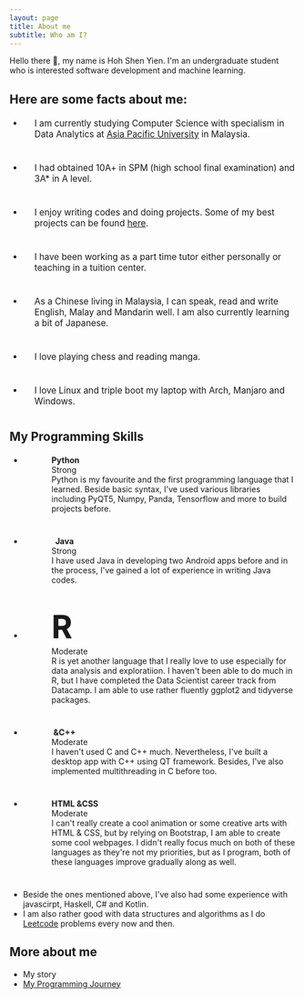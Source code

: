 ```yaml
---
layout: page
title: About me
subtitle: Who am I?
---
```


<style>
    .facts li {
        padding-left: 20px;
        margin-bottom: 40px;
        font-size: 1.1em;
    }
    .langs li {
        padding-left: 50px;
        margin-bottom: 40px;
    }
</style>

Hello there 👋, my name is Hoh Shen Yien. I'm an undergraduate student who is interested software development and machine learning. 

## Here are some facts about me:

<ul class="fa-ul facts" style="margin-top:20px;">
    <li><span class="fa-li"><i class="fas fa-university fa-2x"></i>
        </span>
    I am currently studying Computer Science with specialism in Data Analytics at
    <a href="https://www.apu.edu.my/" target="_blank">Asia Pacific University</a> in Malaysia.</li>
    <li><span class="fa-li"><i class="fas fa-graduation-cap fa-lg"></i>
        </span>
    I had obtained 10A+ in SPM (high school final examination) and 3A* in A level.</li>
    <li><span class="fa-li"><i class="fas fa-code fa-lg"></i>
        </span>
    I enjoy writing codes and doing projects. Some of my best projects can be found <a href="projects">here</a>.</li>
    <li><span class="fa-li"><i class="fas fa-chalkboard-teacher fa-lg"></i>
        </span>
    I have been working as a part time tutor either personally or teaching in a tuition center.</li>
    <li><span class="fa-li"><i class="fas fa-language fa-lg"></i>
        </span>
    As a Chinese living in Malaysia, I can speak, read and write English, Malay and Mandarin well. I am also currently learning a bit of Japanese.</li>
    <li><span class="fa-li"><i class="fas fa-heart fa-lg"></i>
        </span>
    I love playing chess and reading manga.</li>
    <li><span class="fa-li"><i class="fab fa-linux fa-lg"></i>
        </span>
    I love Linux and triple boot my laptop with Arch, Manjaro and Windows.</li>
</ul>

## My Programming Skills

<ul class="fa-ul langs" style="margin-top:20px;">
    <li><span class="fa-li"><i class="fab fa-python fa-4x"></i><b>Python</b>
        </span>
        <div class="progress">
  <div class="progress-bar" role="progressbar" style="width: 75%;" aria-valuenow="25" aria-valuemin="0" aria-valuemax="100">Strong</div>
</div>
    Python is my favourite and the first programming language that I learned. Beside basic
    syntax, I've used various libraries including PyQT5, Numpy, Panda, Tensorflow and more
    to build projects before.</li>
    <li><span class="fa-li"><i class="fab fa-java fa-4x"></i><b>&nbsp;&nbsp;Java</b>
        </span>
        <div class="progress">
  <div class="progress-bar" role="progressbar" style="width: 67%;" aria-valuenow="25" aria-valuemin="0" aria-valuemax="100">Strong</div>
</div>
    I have used Java in developing two Android apps before and in the process, I've gained a lot
    of experience in writing Java codes.</li>
    <li><span class="fa-li"><b style="font-size: 4em;">R</b>
        </span>
        <div class="progress">
  <div class="progress-bar" role="progressbar" style="width: 60%;" aria-valuenow="25" aria-valuemin="0" aria-valuemax="100">Moderate</div>
</div>
    R is yet another language that I really love to use especially for data analysis and exploratiion. I haven't been able to do much in R, but I have completed the Data Scientist career track from Datacamp. I am able to use rather fluently ggplot2 and tidyverse packages.</li>
    <li><span class="fa-li"><i class="fab fa-cuttlefish fa-4x"></i><b>&nbsp;&C++</b>
        </span>
        <div class="progress">
  <div class="progress-bar" role="progressbar" style="width: 60%;" aria-valuenow="25" aria-valuemin="0" aria-valuemax="100">Moderate</div>
</div>
    I haven't used C and C++ much. Nevertheless, I've built a desktop app with C++ using
    QT framework. Besides, I've also implemented multithreading in C before too.</li>
    <li><span class="fa-li"><i class="fab fa-html5 fa-2x"></i><i class="fab fa-css3-alt fa-2x"></i>
    <b>HTML &CSS</b>
        </span>
        <div class="progress">
  <div class="progress-bar" role="progressbar" style="width: 50%;" aria-valuenow="25" aria-valuemin="0" aria-valuemax="100">Moderate</div>
</div>
    I can't really create a cool animation or some creative arts with HTML & CSS, but
    by relying on Bootstrap, I am able to create some cool webpages. I didn't really
    focus much on both of these languages as they're not my priorities, but as I program,
    both of these languages improve gradually along as well.</li>
</ul>

- Beside the ones mentioned above, I've also had some experience with javascirpt, Haskell, C# and Kotlin.
- I am also rather good with data structures and algorithms as I do [Leetcode](https://leetcode.com/) problems every now and then.

## More about me
- My story
- [My Programming Journey](../2021-07-04-my-programming-journey/)